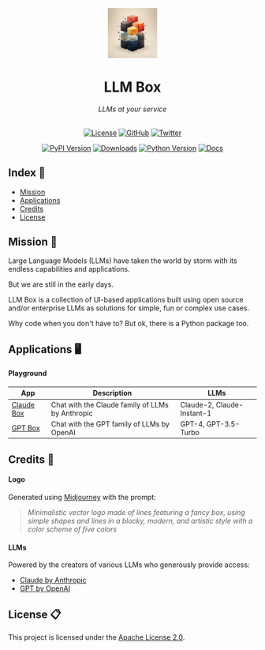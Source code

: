 <div align='center'>

<img src='https://raw.githubusercontent.com/victorycrest/llmbox/main/docs/source/_static/llmbox_1024.png' width='20%'>
<h1>LLM Box</h1>
<i>LLMs at your service</i>

<br>
<br>

[![License](https://img.shields.io/badge/license-Apache%202.0-blue.svg?logo=apache)](https://github.com/victorycrest/llmbox/blob/master/LICENSE)
[![GitHub](https://img.shields.io/github/stars/victorycrest/llmbox?color=yellowgreen&logo=github)](https://img.shields.io/github/stars/victorycrest/llmbox?color=yellowgreen&logo=github)
[![Twitter](https://img.shields.io/twitter/follow/victorycrest)](https://twitter.com/victorycrest)

[![PyPI Version](https://img.shields.io/pypi/v/llmbox?label=pypi&color=green)](https://pypi.org/project/llmbox)
[![Downloads](https://img.shields.io/pypi/dm/llmbox?color=orange)](https://pypi.org/project/llmbox)
[![Python Version](https://img.shields.io/pypi/pyversions/llmbox?color=yellow)](https://pypi.org/project/llmbox)
[![Docs](https://readthedocs.org/projects/llmbox/badge/?version=latest)](https://llmbox.readthedocs.io/en/latest)

</div>

## Index 📒

* [Mission](#Mission)
* [Applications](#Applications)
* [Credits](#Credits)
* [License](#License)

## Mission 🚀
Large Language Models (LLMs) have taken the world by storm with its endless capabilities and applications.

But we are still in the early days.

LLM Box is a collection of UI-based applications built using open source and/or enterprise LLMs as solutions for simple, fun or complex use cases.

Why code when you don't have to? But ok, there is a Python package too.

## Applications 🖥️

#### Playground
| App                                                                            | Description                                      | LLMs                       |
|--------------------------------------------------------------------------------|--------------------------------------------------|----------------------------|
| [Claude Box](https://github.com/victorycrest/llmbox/tree/main/apps/claude_box) | Chat with the Claude family of LLMs by Anthropic | Claude-2, Claude-Instant-1 |
| [GPT Box](https://github.com/victorycrest/llmbox/tree/main/apps/gpt_box)       | Chat with the GPT family of LLMs by OpenAI       | GPT-4, GPT-3.5-Turbo       |

## Credits 🙏

#### Logo
Generated using <a href="https://www.midjourney.com">Midjourney</a> with the prompt:

> *Minimalistic vector logo made of lines featuring a fancy box, using simple shapes and lines in a blocky, modern, and artistic style with a color scheme of five colors*

#### LLMs
Powered by the creators of various LLMs who generously provide access:

* <a href="https://www.anthropic.com/index/introducing-claude">Claude by Anthropic</a>
* <a href="https://platform.openai.com/docs/models">GPT by OpenAI</a>

## License 📋
This project is licensed under the [Apache License 2.0](https://github.com/victorycrest/llmbox/blob/master/LICENSE).
